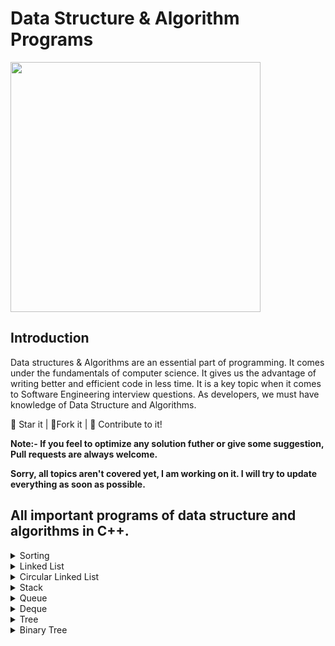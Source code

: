 # Data Structure & Algorithm Programs

<p align="left">
  <img width="400" src="https://res.cloudinary.com/teepublic/image/private/s--AKRfPTdo--/t_Resized%20Artwork/c_fit,g_north_west,h_954,w_954/co_000000,e_outline:48/co_000000,e_outline:inner_fill:48/co_ffffff,e_outline:48/co_ffffff,e_outline:inner_fill:48/co_bbbbbb,e_outline:3:1000/c_mpad,g_center,h_1260,w_1260/b_rgb:eeeeee/c_limit,f_auto,h_630,q_90,w_630/v1591365438/production/designs/11020583_0.jpg">
</p>

## Introduction
Data structures & Algorithms are an essential part of programming. It comes under the fundamentals of computer science. It gives us the advantage of writing better and efficient code in less time. It is a key topic when it comes to Software Engineering interview questions. As developers, we must have knowledge of Data Structure and Algorithms.

🌟 Star it | 🍴Fork it | 🤝 Contribute to it!

<b> Note:- If you feel to optimize any solution futher or give some suggestion, Pull requests are always welcome.</b>

<b> Sorry, all topics aren't covered yet, I am working on it. I will try to update everything as soon as possible. </b>

## All important programs of data structure and algorithms in C++.

<details>
  <summary>Sorting</summary>
  <ol>
    <li> <a href="https://github.com/jayendra1107/data-structure-and-algorithms/blob/main/Sorting/01_bubble_sort.cpp">Bubble Sort</a> </li>
    <li> <a href="https://github.com/jayendra1107/data-structure-and-algorithms/blob/main/Sorting/02_selection_sort.cpp">Selection Sort</a></li>
    <li> <a href="https://github.com/jayendra1107/data-structure-and-algorithms/blob/main/Sorting/03_insertion_sort.cpp">Insertion Sort</a></li>
    <li> <a href="https://github.com/jayendra1107/data-structure-and-algorithms/blob/main/Sorting/04_merge_sort.cpp">Merge Sort</a></li>
    <li> <a href="https://github.com/jayendra1107/data-structure-and-algorithms/blob/main/Sorting/05_quick_sort_lomuto.cpp">Quick Sort using lomuto partition</a></li>
  </ol>
</details>

<details>
  <summary>Linked List</summary>
  <ol>
    <li> <a href="https://github.com/jayendra1107/Data-Structure-Programs/blob/main/Linked%20List/01_Node.cpp">Creating linked list node.</a></li>
    <li> <a href="https://github.com/jayendra1107/Data-Structure-Programs/blob/main/Linked%20List/02_print_linked_list.cpp">Printing a linked list.</a> (Recursive and Iterative Both)</li>
    <li> <a href="https://github.com/jayendra1107/Data-Structure-Programs/blob/main/Linked%20List/03_insert_node.cpp">Inserting a node at ith position.</a> (Recursive and Iterative Both)</li>
    <li> <a href="https://github.com/jayendra1107/Data-Structure-Programs/blob/main/Linked%20List/04_delete_node.cpp">Deleting a node at ith position.</a> (Recursive and Iterative Both)</li>
    <li> <a href="https://github.com/jayendra1107/Data-Structure-Programs/blob/main/Linked%20List/05_search_in_linked_list.cpp">Searching an element in linked list.</a> (Recursive and Iterative Both)</li>
    <li> <a href="https://github.com/jayendra1107/Data-Structure-Programs/blob/main/Linked%20List/06_middle_of_linked_list.cpp">Finding middle element of linked list.</a> </li>
    <li> <a href="https://github.com/jayendra1107/Data-Structure-Programs/blob/main/Linked%20List/07_nth_node_from_end.cpp">Finding nth node from the end.</a></li>
    <li> <a href="https://github.com/jayendra1107/Data-Structure-Programs/blob/main/Linked%20List/08_reverse_linked_list.cpp">Reversing a linked list.</a> (Recursive and Iterative Both)</li>
    <li> <a href="https://github.com/jayendra1107/Data-Structure-Programs/blob/main/Linked%20List/09_sorted_insert.cpp">Inserting a node in sorted linked list.</a></li>
    <li> <a href="https://github.com/jayendra1107/Data-Structure-Programs/blob/main/Linked%20List/10_remove_duplicates_from_sorted_linked_list.cpp">Removing duplicates from a sorted linked list.</a></li>
    <li> <a href="https://github.com/jayendra1107/Data-Structure-Programs/blob/main/Linked%20List/11_merge_two_sorted_linked_lists.cpp">Merge two sorted linked lists.</a></li>
    <li> <a href="https://github.com/jayendra1107/Data-Structure-Programs/blob/main/Linked%20List/12_merge_sort_linked_list.cpp">Sorting linked list using merge sort.</a></li>
  </ol>
</details>

<details>
  <summary>Circular Linked List</summary>
  <ol>
    <li><a href="https://github.com/jayendra1107/data-structure-and-algorithms/blob/main/Circular%20Linked%20List/01_print_circular_linked_list.cpp">Print circular linked list.</a></li>
    <li><a href="https://github.com/jayendra1107/data-structure-and-algorithms/blob/main/Circular%20Linked%20List/02_insert_at_begining.cpp">Insert node at the begining of a circular linked list.</a></li>
    <li><a href="https://github.com/jayendra1107/data-structure-and-algorithms/blob/main/Circular%20Linked%20List/03_insert_at_end.cpp">Insert node at the end of a circular linked list.</a></li>
    <li><a href="https://github.com/jayendra1107/data-structure-and-algorithms/blob/main/Circular%20Linked%20List/04_delete_head_of_circular_linked_list.cpp">Delete head of the circular linked list.</a></li>
    <li><a href="https://github.com/jayendra1107/data-structure-and-algorithms/blob/main/Circular%20Linked%20List/05_delete_ith_node_of_circular_linked_list.cpp">Delete ith node of the circular linked list.</a></li>
    <li><a href="https://github.com/jayendra1107/data-structure-and-algorithms/blob/main/Circular%20Linked%20List/06_insert_node_at_ith_position.cpp">Insert a node at ith position in a circular linked list</a></li>
  </ol>
</details>

<details>
  <summary>Stack</summary>
  <ol>
    <li><a href="https://github.com/jayendra1107/data-structure-and-algorithms/blob/main/Stack/01_StackUsingArray.cpp">Stack using arrays.</a></li>
    <li><a href="https://github.com/jayendra1107/data-structure-and-algorithms/blob/main/Stack/02_StackUsingDynamicArray.cpp">Stack using dynamic arrays.</a></li>
    <li><a href="https://github.com/jayendra1107/data-structure-and-algorithms/blob/main/Stack/03_StackUsingTemplate.cpp">Stack using templates in arrays.</a></li>
    <li><a href="https://github.com/jayendra1107/data-structure-and-algorithms/blob/main/Stack/04_StackUsingLinkedList.cpp">Stack using linked list.</a></li>
    <li><a href="https://github.com/jayendra1107/data-structure-and-algorithms/blob/main/Stack/05_InbuiltStack.cpp">Inbuilt stack library.</a></li>
    <li><a href="https://github.com/jayendra1107/data-structure-and-algorithms/blob/main/Stack/06_BalancedParenthesis.cpp">Balanced parenthesis problem using stack.</a></li>
  </ol>
</details>

<details>
  <summary>Queue</summary>
  <ol>
    <li><a href="https://github.com/jayendra1107/data-structure-and-algorithms/blob/main/Queue/01_QueueUsingArray.cpp">Queue using arrays.</a></li>
    <li><a href="https://github.com/jayendra1107/data-structure-and-algorithms/blob/main/Queue/02_QueueUsingDynamicArray.cpp">Queue using dynamic arrays.</a></li>
    <li><a href="https://github.com/jayendra1107/data-structure-and-algorithms/blob/main/Queue/03_QueueUsingLinkedList.cpp">Queue using linked list.</a></li>
    <li><a href="https://github.com/jayendra1107/data-structure-and-algorithms/blob/main/Queue/04_InbuiltQueue.cpp">Inbuilt queue library.</a></li>
  </ol>
</details>

<details>
  <summary>Deque</summary>
  <ol>
    <li><a href="https://github.com/jayendra1107/data-structure-and-algorithms/blob/main/Deque/01_DequeUsingArray.cpp">Deque using arrays.</a></li>
    <li><a href="https://github.com/jayendra1107/data-structure-and-algorithms/blob/main/Deque/02_DequeUsingLinkedList.cpp">Deque using linked list.</a></li>
    <li><a href="https://github.com/jayendra1107/data-structure-and-algorithms/blob/main/Deque/03_InbuiltDeque.cpp">Inbuilt deque library.</a></li>
  </ol>
</details>

<details>
  <summary>Tree</summary>
  <ol>
    <li><a href="https://github.com/jayendra1107/data-structure-and-algorithms/blob/main/Tree/01_PrintTree.cpp">Print a tree.</a></li>
    <li><a href="https://github.com/jayendra1107/data-structure-and-algorithms/blob/main/Tree/02_TakeTreeInput.cpp">Take tree input.</a></li>
    <li><a href="https://github.com/jayendra1107/data-structure-and-algorithms/blob/main/Tree/03_CountTreeNodes.cpp">Count total number of nodes in a tree.</a></li>
    <li><a href="https://github.com/jayendra1107/data-structure-and-algorithms/blob/main/Tree/04_SumOfTreeNodes.cpp">Calculating sum of all nodes in a tree.</a></li>
    <li><a href="https://github.com/jayendra1107/data-structure-and-algorithms/blob/main/Tree/05_MaxOfTreeNodes.cpp">Finding maximum element in a tree.</a></li>
    <li><a href="https://github.com/jayendra1107/data-structure-and-algorithms/blob/main/Tree/06_HeightOfTree.cpp">Calculating height of a tree.</a></li>
    <li><a href="https://github.com/jayendra1107/data-structure-and-algorithms/blob/main/Tree/07_PrintTreeNodesAtDepthK.cpp">Printing all nodes at K depth from the root node.</a></li>
    <li><a href="https://github.com/jayendra1107/data-structure-and-algorithms/blob/main/Tree/08_CountLeafNodes.cpp">Counting total number of leaf nodes in a tree.</a></li>
    <li><a href="https://github.com/jayendra1107/data-structure-and-algorithms/blob/main/Tree/09_PreOrderTraversal.cpp">Pre-order tree traversal.</a></li>
    <li><a href="https://github.com/jayendra1107/data-structure-and-algorithms/blob/main/Tree/10_PostOrderTraversal.cpp">Post-order tree traversal.</a></li>
  </ol>
</details>

<details>
  <summary>Binary Tree</summary>
  <ol>
    <li><a href="https://github.com/jayendra1107/data-structure-and-algorithms/blob/main/Binary%20Tree/01_PrintBinaryTree.cpp">Print binary tree.</a></li>
    <li><a href="https://github.com/jayendra1107/data-structure-and-algorithms/blob/main/Binary%20Tree/02_TakeBinaryTreeInput.cpp">Take input for binary tree.</a></li>
    <li><a href="https://github.com/jayendra1107/data-structure-and-algorithms/blob/main/Binary%20Tree/03_NoOfNodesInBinaryTree.cpp">Count total number of nodes in a binary tree.</a></li>
    <li><a href="https://github.com/jayendra1107/data-structure-and-algorithms/blob/main/Binary%20Tree/04_HeightOfBinaryTree.cpp">Calculating height of a binary tree.</a></li>
    <li><a href="https://github.com/jayendra1107/data-structure-and-algorithms/blob/main/Binary%20Tree/05_FindANodeInBinaryTree.cpp">Finding a node in a binary tree.</a></li>
    <li><a href="https://github.com/jayendra1107/data-structure-and-algorithms/blob/main/Binary%20Tree/06_MirrorOfBinaryTree.cpp">Creating mirror of a binary tree.</a></li>
    <li><a href="https://github.com/jayendra1107/data-structure-and-algorithms/blob/main/Binary%20Tree/07_BinaryTreeTraversals.cpp">Pre, post and in-order traversal of binary tree.</a></li>
    <li><a href="https://github.com/jayendra1107/data-structure-and-algorithms/blob/main/Binary%20Tree/08_BinaryTreeUsingInorderAndPreorder.cpp">Creating a binary tree using its in-order and pre-order traversals.</a></li>
    <li><a href="https://github.com/jayendra1107/data-structure-and-algorithms/blob/main/Binary%20Tree/09_BinaryTreeUsingInorderAndPostorder.cpp">Creating a binary tree using its in-order and post-order traversals.</a></li>
    <li><a href="https://github.com/jayendra1107/data-structure-and-algorithms/blob/main/Binary%20Tree/10_DiameterOfBinaryTree.cpp">Calculating diameter (maximum distance b/w two nodes) of a binary tree.</a></li>
  </ol>
</details>

